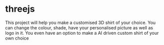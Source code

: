 # threejs
This project will help you make a customised 3D shirt of your choice.
You can change the colour, shade, have your personalised picture as well as logo in it. 
You even have an option to make a AI driven custom shirt of your own choice
